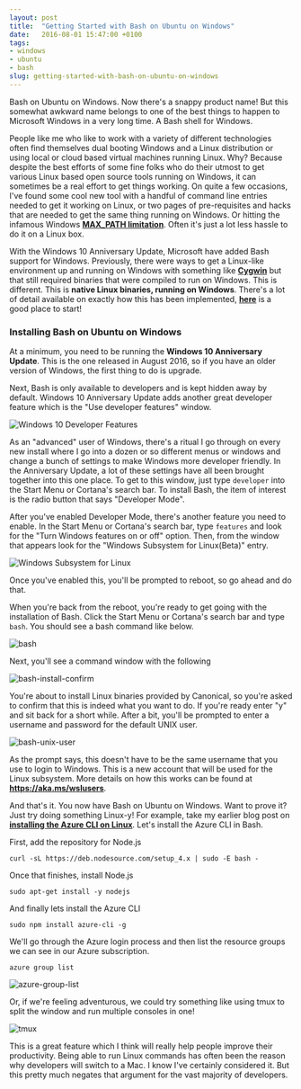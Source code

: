 ```yaml
---
layout: post
title:  "Getting Started with Bash on Ubuntu on Windows"
date:   2016-08-01 15:47:00 +0100
tags:
- windows
- ubuntu
- bash
slug: getting-started-with-bash-on-ubuntu-on-windows
---
```

Bash on Ubuntu on Windows. Now there's a snappy product name! But this somewhat awkward name belongs to one of the best things to happen to Microsoft Windows in a very long time. A Bash shell for Windows.

People like me who like to work with a variety of different technologies often find themselves dual booting Windows and a Linux distribution or using local or cloud based virtual machines running Linux. Why? Because despite the best efforts of some fine folks who do their utmost to get various Linux based open source tools running on Windows, it can sometimes be a real effort to get things working. On quite a few occasions, I've found some cool new tool with a handful of command line entries needed to get it working on Linux, or two pages of pre-requisites and hacks that are needed to get the same thing running on Windows. Or hitting the infamous Windows **[MAX_PATH limitation](https://github.com/nodejs/node-v0.x-archive/issues/6960)**. Often it's just a lot less hassle to do it on a Linux box.

With the Windows 10 Anniversary Update, Microsoft have added Bash support for Windows. Previously, there were ways to get a Linux-like environment up and running on Windows with something like **[Cygwin](https://www.cygwin.com/)** but that still required binaries that were compiled to run on Windows. This is different. This is **native Linux binaries, running on Windows**. There's a lot of detail available on exactly how this has been implemented, **[here](https://blogs.msdn.microsoft.com/commandline/2016/06/02/learn-more-about-bash-on-ubuntu-on-windows-and-the-windows-subsystem-for-linux/)** is a good place to start!

### Installing Bash on Ubuntu on Windows

At a minimum, you need to be running the **Windows 10 Anniversary Update**. This is the one released in August 2016, so if you have an older version of Windows, the first thing to do is upgrade.

Next, Bash is only available to developers and is kept hidden away by default. Windows 10 Anniversary Update adds another great developer feature which is the "Use developer features" window.

![Windows 10 Developer Features](/images/2016/08/buw-devmode-enabled.png)

As an "advanced" user of Windows, there's a ritual I go through on every new install where I go into a dozen or so different menus or windows and change a bunch of settings to make Windows more developer friendly. In the Anniversary Update, a lot of these settings have all been brought together into this one place. To get to this window, just type `developer` into the Start Menu or Cortana's search bar. To install Bash, the item of interest is the radio button that says "Developer Mode".

After you've enabled Developer Mode, there's another feature you need to enable. In the Start Menu or Cortana's search bar, type `features` and look for the "Turn Windows features on or off" option. Then, from the window that appears look for the "Windows Subsystem for Linux(Beta)" entry.

![Windows Subsystem for Linux](/images/2016/08/Windows-Subsystem-for-Linux-1.png)

Once you've enabled this, you'll be prompted to reboot, so go ahead and do that.

When you're back from the reboot, you're ready to get going with the installation of Bash. Click the Start Menu or Cortana's search bar and type `bash`. You should see a bash command like below.

![bash](/images/2016/08/buw-bash-startmenu.png)

Next, you'll see a command window with the following

![bash-install-confirm](/images/2016/08/buw-install-confirm.png)

You're about to install Linux binaries provided by Canonical, so you're asked to confirm that this is indeed what you want to do. If you're ready enter "y" and sit back for a short while. After a bit, you'll be prompted to enter a username and password for the default UNIX user.

![bash-unix-user](/images/2016/08/buw-install-unix-username.png)

As the prompt says, this doesn't have to be the same username that you use to login to Windows. This is a new account that will be used for the Linux subsystem. More details on how this works can be found at **https://aka.ms/wslusers**.

And that's it. You now have Bash on Ubuntu on Windows. Want to prove it? Just try doing something Linux-y! For example, take my earlier blog post on **[installing the Azure CLI on Linux](http://markw.me/installing-azure-cli-on-redhat-enterprise-linux-7-2/)**. Let's install the Azure CLI in Bash.

First, add the repository for Node.js

    curl -sL https://deb.nodesource.com/setup_4.x | sudo -E bash -

Once that finishes, install Node.js

    sudo apt-get install -y nodejs

And finally lets install the Azure CLI

    sudo npm install azure-cli -g

We'll go through the Azure login process and then list the resource groups we can see in our Azure subscription.

    azure group list

![azure-group-list](/images/2016/08/buw-azurecli-rglist.png)

Or, if we're feeling adventurous, we could try something like using tmux to split the window and run multiple consoles in one!

![tmux](/images/2016/08/buw-tmux.png)

This is a great feature which I think will really help people improve their productivity. Being able to run Linux commands has often been the reason why developers will switch to a Mac. I know I've certainly considered it. But this pretty much negates that argument for the vast majority of developers.
 